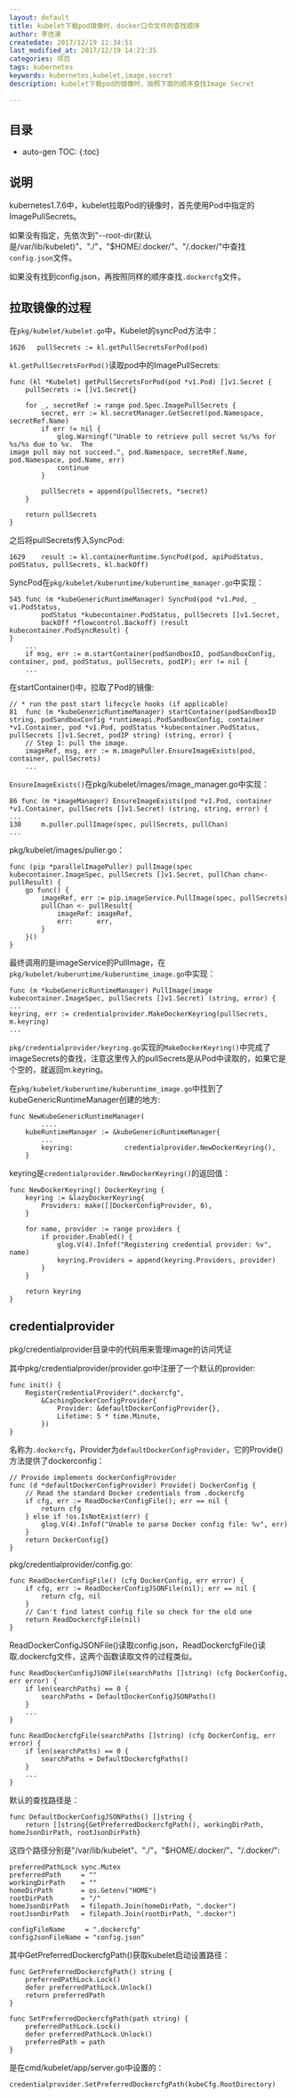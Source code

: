 ```yaml
---
layout: default
title: kubelet下载pod镜像时，docker口令文件的查找顺序
author: 李佶澳
createdate: 2017/12/19 11:34:51
last_modified_at: 2017/12/19 14:23:35
categories: 项目
tags: kubernetes
keywords: kubernetes,kubelet,image,secret
description: kubelet下载pod的镜像时，按照下面的顺序查找Image Secret

---
```


## 目录
* auto-gen TOC:
{:toc}

## 说明 

kubernetes1.7.6中，kubelet拉取Pod的镜像时，首先使用Pod中指定的ImagePullSecrets。

如果没有指定，先依次到"--root-dir(默认是/var/lib/kubelet)"、"./"，"$HOME/.docker/"、"/.docker/"中查找`config.json`文件。

如果没有找到config.json，再按照同样的顺序查找`.dockercfg`文件。

## 拉取镜像的过程

在`pkg/kubelet/kubelet.go`中，Kubelet的syncPod方法中：

	1626   pullSecrets := kl.getPullSecretsForPod(pod)

`kl.getPullSecretsForPod()`读取pod中的ImagePullSecrets:

	func (kl *Kubelet) getPullSecretsForPod(pod *v1.Pod) []v1.Secret {
	    pullSecrets := []v1.Secret{}
	
	    for _, secretRef := range pod.Spec.ImagePullSecrets {
	        secret, err := kl.secretManager.GetSecret(pod.Namespace, secretRef.Name)
	        if err != nil {
	            glog.Warningf("Unable to retrieve pull secret %s/%s for %s/%s due to %v.  The 
	image pull may not succeed.", pod.Namespace, secretRef.Name, pod.Namespace, pod.Name, err)
	            continue
	        }
	
	        pullSecrets = append(pullSecrets, *secret)
	    }
	
	    return pullSecrets
	}

之后将pullSecrets传入SyncPod:

	1629    result := kl.containerRuntime.SyncPod(pod, apiPodStatus, podStatus, pullSecrets, kl.backOff)

SyncPod在`pkg/kubelet/kuberuntime/kuberuntime_manager.go`中实现：

	545 func (m *kubeGenericRuntimeManager) SyncPod(pod *v1.Pod, _ v1.PodStatus, 
			podStatus *kubecontainer.PodStatus, pullSecrets []v1.Secret, 
			backOff *flowcontrol.Backoff) (result kubecontainer.PodSyncResult) {
	}
		...
		if msg, err := m.startContainer(podSandboxID, podSandboxConfig, container, pod, podStatus, pullSecrets, podIP); err != nil {
		...

在startContainer()中，拉取了Pod的镜像:

	// * run the post start lifecycle hooks (if applicable)
	81  func (m *kubeGenericRuntimeManager) startContainer(podSandboxID string, podSandboxConfig *runtimeapi.PodSandboxConfig, container *v1.Container, pod *v1.Pod, podStatus *kubecontainer.PodStatus, pullSecrets []v1.Secret, podIP string) (string, error) {
		// Step 1: pull the image.
		imageRef, msg, err := m.imagePuller.EnsureImageExists(pod, container, pullSecrets)
		...

`EnsureImageExists()`在pkg/kubelet/images/image_manager.go中实现：

	86 func (m *imageManager) EnsureImageExists(pod *v1.Pod, container *v1.Container, pullSecrets []v1.Secret) (string, string, error) {
	...
	130 	m.puller.pullImage(spec, pullSecrets, pullChan)
	...

pkg/kubelet/images/puller.go：

	func (pip *parallelImagePuller) pullImage(spec kubecontainer.ImageSpec, pullSecrets []v1.Secret, pullChan chan<- pullResult) {
		go func() {
			imageRef, err := pip.imageService.PullImage(spec, pullSecrets)
			pullChan <- pullResult{
				imageRef: imageRef,
				err:      err,
			}
		}()
	}

最终调用的是imageService的PullImage，在`pkg/kubelet/kuberuntime/kuberuntime_image.go`中实现：

	func (m *kubeGenericRuntimeManager) PullImage(image kubecontainer.ImageSpec, pullSecrets []v1.Secret) (string, error) {
	...
	keyring, err := credentialprovider.MakeDockerKeyring(pullSecrets, m.keyring)
	...

`pkg/credentialprovider/keyring.go`实现的`MakeDockerKeyring()`中完成了imageSecrets的查找，注意这里传入的pullSecrets是从Pod中读取的，如果它是个空的，就返回m.keyring。

在`pkg/kubelet/kuberuntime/kuberuntime_image.go`中找到了kubeGenericRuntimeManager创建的地方:

	func NewKubeGenericRuntimeManager(
			....
		kubeRuntimeManager := &kubeGenericRuntimeManager{
			...
			keyring:             credentialprovider.NewDockerKeyring(),
		}

keyring是`credentialprovider.NewDockerKeyring()`的返回值：

	func NewDockerKeyring() DockerKeyring {
		keyring := &lazyDockerKeyring{
			Providers: make([]DockerConfigProvider, 0),
		}

		for name, provider := range providers {
			if provider.Enabled() {
				glog.V(4).Infof("Registering credential provider: %v", name)
				keyring.Providers = append(keyring.Providers, provider)
			}
		}

		return keyring
	}

## credentialprovider

pkg/credentialprovider目录中的代码用来管理image的访问凭证

其中pkg/credentialprovider/provider.go中注册了一个默认的provider:

	func init() {
		RegisterCredentialProvider(".dockercfg",
			&CachingDockerConfigProvider{
				Provider: &defaultDockerConfigProvider{},
				Lifetime: 5 * time.Minute,
			})
	}

名称为`.dockercfg`，Provider为`defaultDockerConfigProvider`，它的Provide()方法提供了dockerconfig：

	// Provide implements dockerConfigProvider
	func (d *defaultDockerConfigProvider) Provide() DockerConfig {
		// Read the standard Docker credentials from .dockercfg
		if cfg, err := ReadDockerConfigFile(); err == nil {
			return cfg
		} else if !os.IsNotExist(err) {
			glog.V(4).Infof("Unable to parse Docker config file: %v", err)
		}
		return DockerConfig{}
	}

pkg/credentialprovider/config.go:

	func ReadDockerConfigFile() (cfg DockerConfig, err error) {
		if cfg, err := ReadDockerConfigJSONFile(nil); err == nil {
			return cfg, nil
		}
		// Can't find latest config file so check for the old one
		return ReadDockercfgFile(nil)
	}

ReadDockerConfigJSONFile()读取config.json，ReadDockercfgFile()读取.dockercfg文件，这两个函数读取文件的过程类似。

	func ReadDockerConfigJSONFile(searchPaths []string) (cfg DockerConfig, err error) {
		if len(searchPaths) == 0 {
			searchPaths = DefaultDockerConfigJSONPaths()
		}
		...
	}
	
	func ReadDockercfgFile(searchPaths []string) (cfg DockerConfig, err error) {
		if len(searchPaths) == 0 {
			searchPaths = DefaultDockercfgPaths()
		}
		...
	}

默认的查找路径是：

	func DefaultDockerConfigJSONPaths() []string {
		return []string{GetPreferredDockercfgPath(), workingDirPath, homeJsonDirPath, rootJsonDirPath}

这四个路径分别是"/var/lib/kubelet"、"./"，"$HOME/.docker/"、"/.docker/":

	preferredPathLock sync.Mutex
	preferredPath     = ""
	workingDirPath    = ""
	homeDirPath       = os.Getenv("HOME")
	rootDirPath       = "/"
	homeJsonDirPath   = filepath.Join(homeDirPath, ".docker")
	rootJsonDirPath   = filepath.Join(rootDirPath, ".docker")

	configFileName     = ".dockercfg"
	configJsonFileName = "config.json"

其中GetPreferredDockercfgPath()获取kubelet启动设置路径：

	func GetPreferredDockercfgPath() string {
		preferredPathLock.Lock()
		defer preferredPathLock.Unlock()
		return preferredPath
	}
	
	func SetPreferredDockercfgPath(path string) {
		preferredPathLock.Lock()
		defer preferredPathLock.Unlock()
		preferredPath = path
	}

是在cmd/kubelet/app/server.go中设置的：

	credentialprovider.SetPreferredDockercfgPath(kubeCfg.RootDirectory)

